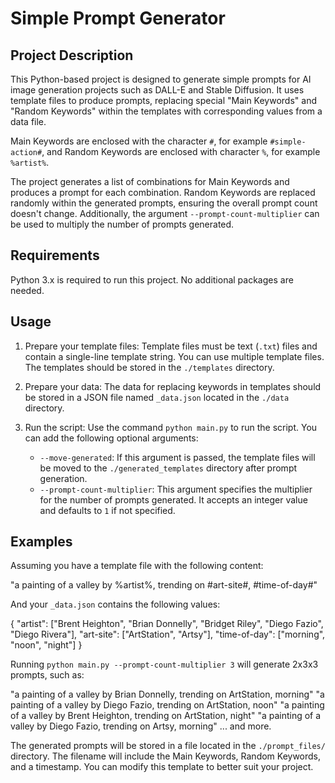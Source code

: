 # Simple Prompt Generator

## Project Description

This Python-based project is designed to generate simple prompts for AI image generation projects such as DALL-E and Stable Diffusion. It uses template files to produce prompts, replacing special "Main Keywords" and "Random Keywords" within the templates with corresponding values from a data file.

Main Keywords are enclosed with the character `#`, for example `#simple-action#`, and Random Keywords are enclosed with character `%`, for example `%artist%`.

The project generates a list of combinations for Main Keywords and produces a prompt for each combination. Random Keywords are replaced randomly within the generated prompts, ensuring the overall prompt count doesn't change. Additionally, the argument `--prompt-count-multiplier` can be used to multiply the number of prompts generated.

## Requirements

Python 3.x is required to run this project. No additional packages are needed.

## Usage

1. Prepare your template files: Template files must be text (`.txt`) files and contain a single-line template string. You can use multiple template files. The templates should be stored in the `./templates` directory.

2. Prepare your data: The data for replacing keywords in templates should be stored in a JSON file named `_data.json` located in the `./data` directory.

3. Run the script: Use the command `python main.py` to run the script. You can add the following optional arguments:
    - `--move-generated`: If this argument is passed, the template files will be moved to the `./generated_templates` directory after prompt generation.
    - `--prompt-count-multiplier`: This argument specifies the multiplier for the number of prompts generated. It accepts an integer value and defaults to `1` if not specified.

## Examples

Assuming you have a template file with the following content:

"a painting of a valley by %artist%, trending on #art-site#, #time-of-day#"

And your `_data.json` contains the following values:

{
"artist": ["Brent Heighton", "Brian Donnelly", "Bridget Riley", "Diego Fazio", "Diego Rivera"],
"art-site": ["ArtStation", "Artsy"],
"time-of-day": ["morning", "noon", "night"]
}

Running `python main.py --prompt-count-multiplier 3` will generate 2x3x3 prompts, such as:

"a painting of a valley by Brian Donnelly, trending on ArtStation, morning"
"a painting of a valley by Diego Fazio, trending on ArtStation, noon"
"a painting of a valley by Brent Heighton, trending on ArtStation, night"
"a painting of a valley by Diego Fazio, trending on Artsy, morning"
... and more.

The generated prompts will be stored in a file located in the `./prompt_files/` directory. The filename will include the Main Keywords, Random Keywords, and a timestamp.
You can modify this template to better suit your project.